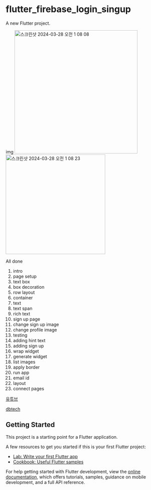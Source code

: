 # flutter_firebase_login_singup

A new Flutter project.

img
<img width="392" alt="스크린샷 2024-03-28 오전 1 08 08" src="https://github.com/mimgggg4444/flutter_firebase_login_singup/assets/66135779/d81f2a29-5851-40ab-a5f9-ae8c4447be36">
<img width="317" alt="스크린샷 2024-03-28 오전 1 08 23" src="https://github.com/mimgggg4444/flutter_firebase_login_singup/assets/66135779/9e9ad828-88cc-4ced-8876-72bc19428e7b">


All done
1. intro
2. page setup
3. text box
4. box decoration
5. row layout
6. container
7. text
8. text span
9. rich text
10. sign up page
11. change sign up image
12. change profile image
13. testing
14. adding hint text
15. adding sign up
16. wrap widget
17. generate widget
18. list images
19. apply border
20. run app
21. email id
22. layout
23. connect pages

[유튜브](https://www.youtube.com/watch?v=o_ZeLqpqt90&t=208s&ab_channel=dbestech)

[dbtech](https://www.dbestech.com/tutorials/flutter-firebase-firestore-app)

    




## Getting Started

This project is a starting point for a Flutter application.

A few resources to get you started if this is your first Flutter project:

- [Lab: Write your first Flutter app](https://docs.flutter.dev/get-started/codelab)
- [Cookbook: Useful Flutter samples](https://docs.flutter.dev/cookbook)

For help getting started with Flutter development, view the
[online documentation](https://docs.flutter.dev/), which offers tutorials,
samples, guidance on mobile development, and a full API reference.

